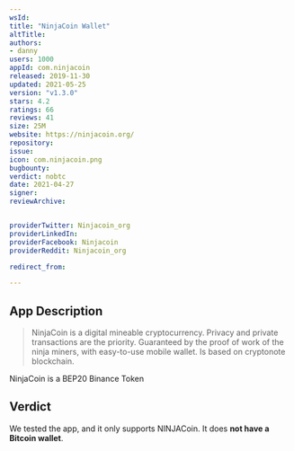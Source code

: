 ```yaml
---
wsId:
title: "NinjaCoin Wallet"
altTitle:
authors:
- danny
users: 1000
appId: com.ninjacoin
released: 2019-11-30
updated: 2021-05-25
version: "v1.3.0"
stars: 4.2
ratings: 66
reviews: 41
size: 25M
website: https://ninjacoin.org/
repository:
issue:
icon: com.ninjacoin.png
bugbounty:
verdict: nobtc
date: 2021-04-27
signer:
reviewArchive:


providerTwitter: Ninjacoin_org
providerLinkedIn:
providerFacebook: Ninjacoin
providerReddit: Ninjacoin_org

redirect_from:

---
```



## App Description

> NinjaCoin is a digital mineable cryptocurrency. Privacy and private transactions are the priority. Guaranteed by the proof of work of the ninja miners, with easy-to-use mobile wallet. Is based on cryptonote blockchain.

NinjaCoin is a BEP20 Binance Token

## Verdict

We tested the app, and it only supports NINJACoin. It does **not have a Bitcoin wallet**.
